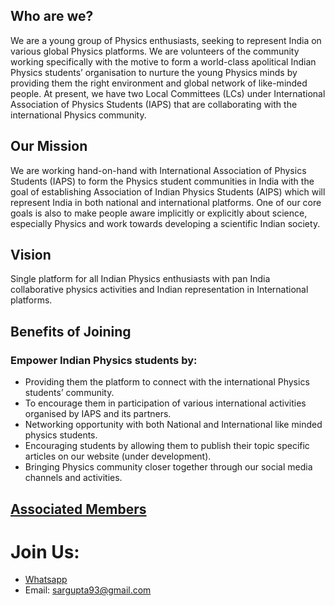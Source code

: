 
## Who are we?
We are a young group of Physics enthusiasts, seeking to represent India on various global Physics platforms. We are volunteers of the community working specifically with the motive to form a world-class apolitical Indian Physics students’ organisation to nurture the young Physics minds by providing them the right environment and global network of like-minded people. At present, we have two Local Committees (LCs) under International Association of Physics Students (IAPS) that are collaborating with the international Physics community.

## Our Mission
We are working hand-on-hand with International Association of Physics Students (IAPS) to form the Physics student communities in India with the goal of establishing Association of Indian Physics Students (AIPS) which will represent India in both national and international platforms.
One of our core goals is also to make people aware implicitly or explicitly  about science, especially Physics and work towards developing a scientific Indian society. 

## Vision
Single platform for all Indian Physics enthusiasts with pan India collaborative physics activities and Indian representation in International platforms. 



## Benefits of Joining
### Empower Indian Physics students by:
- Providing them the platform to connect with the international Physics students’ community.
- To encourage them in participation of various international activities organised by IAPS and its partners.
- Networking opportunity with both National and International like minded physics students.
- Encouraging students by allowing them to publish their topic specific articles on our website (under development).
- Bringing Physics community closer together through our social media channels and activities.


## [Associated Members](https://docs.google.com/document/d/1jI4uSsy_PLoxGa2GI04MTFF6PMIoWPIE3f4YfYD8xy8/edit?usp=sharing)


# Join Us: 
- [Whatsapp](https://chat.whatsapp.com/EgKx4PcqvH9Jn3RwpFWvhw)
- Email: sargupta93@gmail.com
